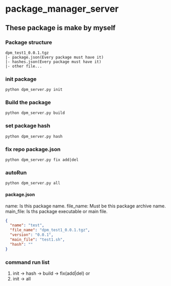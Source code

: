 # package_manager_server

## These package is make by myself

### Package structure
```
dpm_test1_0.0.1.tgz
|- package.json(Every package must have it)
|- hashes.json(Every package must have it)
|- other file...
```
### init package
```shell
python dpm_server.py init
```
### Build the package
```shell
python dpm_server.py build
```
### set package hash
```shell
python dpm_server.py hash
```
### fix repo package.json
```shell
python dpm_server.py fix add|del
```
### autoRun
```shell
python dpm_server.py all
```

#### package.json
name: Is this package name.
file_name: Must be this package archive name.
main_file: Is ths package executable or main file. 
```json
{
  "name": "test",
  "file_name": "dpm_test1_0.0.1.tgz",
  "version": "0.0.1",
  "main_file": "test1.sh",
  "hash": ""
}
```
### command run list
1. init -> hash -> build -> fix(add|del)
or 
2. init -> all